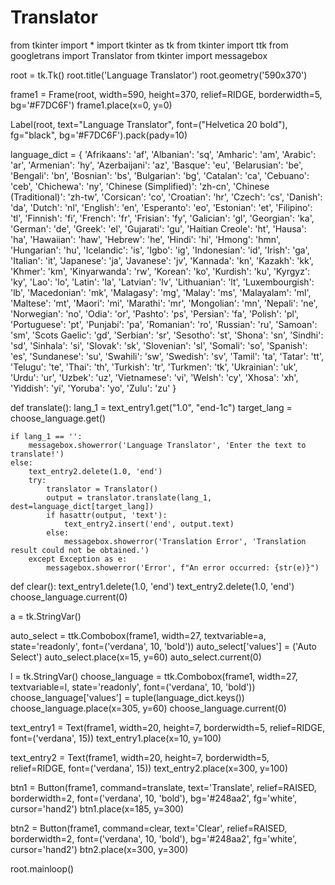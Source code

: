 # Translator

from tkinter import *
import tkinter as tk
from tkinter import ttk
from googletrans import Translator
from tkinter import messagebox

root = tk.Tk()
root.title('Language Translator')
root.geometry('590x370')

frame1 = Frame(root, width=590, height=370, relief=RIDGE, borderwidth=5, bg='#F7DC6F')
frame1.place(x=0, y=0)

Label(root, text="Language Translator", font=("Helvetica 20 bold"), fg="black", bg='#F7DC6F').pack(pady=10)

language_dict = {
    'Afrikaans': 'af', 'Albanian': 'sq', 'Amharic': 'am', 'Arabic': 'ar',
    'Armenian': 'hy', 'Azerbaijani': 'az', 'Basque': 'eu', 'Belarusian': 'be',
    'Bengali': 'bn', 'Bosnian': 'bs', 'Bulgarian': 'bg', 'Catalan': 'ca',
    'Cebuano': 'ceb', 'Chichewa': 'ny', 'Chinese (Simplified)': 'zh-cn',
    'Chinese (Traditional)': 'zh-tw', 'Corsican': 'co', 'Croatian': 'hr',
    'Czech': 'cs', 'Danish': 'da', 'Dutch': 'nl', 'English': 'en', 'Esperanto': 'eo',
    'Estonian': 'et', 'Filipino': 'tl', 'Finnish': 'fi', 'French': 'fr', 'Frisian': 'fy',
    'Galician': 'gl', 'Georgian': 'ka', 'German': 'de', 'Greek': 'el', 'Gujarati': 'gu',
    'Haitian Creole': 'ht', 'Hausa': 'ha', 'Hawaiian': 'haw', 'Hebrew': 'he',
    'Hindi': 'hi', 'Hmong': 'hmn', 'Hungarian': 'hu', 'Icelandic': 'is', 'Igbo': 'ig',
    'Indonesian': 'id', 'Irish': 'ga', 'Italian': 'it', 'Japanese': 'ja', 'Javanese': 'jv',
    'Kannada': 'kn', 'Kazakh': 'kk', 'Khmer': 'km', 'Kinyarwanda': 'rw', 'Korean': 'ko',
    'Kurdish': 'ku', 'Kyrgyz': 'ky', 'Lao': 'lo', 'Latin': 'la', 'Latvian': 'lv',
    'Lithuanian': 'lt', 'Luxembourgish': 'lb', 'Macedonian': 'mk', 'Malagasy': 'mg',
    'Malay': 'ms', 'Malayalam': 'ml', 'Maltese': 'mt', 'Maori': 'mi', 'Marathi': 'mr',
    'Mongolian': 'mn', 'Nepali': 'ne', 'Norwegian': 'no', 'Odia': 'or', 'Pashto': 'ps',
    'Persian': 'fa', 'Polish': 'pl', 'Portuguese': 'pt', 'Punjabi': 'pa', 'Romanian': 'ro',
    'Russian': 'ru', 'Samoan': 'sm', 'Scots Gaelic': 'gd', 'Serbian': 'sr', 'Sesotho': 'st',
    'Shona': 'sn', 'Sindhi': 'sd', 'Sinhala': 'si', 'Slovak': 'sk', 'Slovenian': 'sl',
    'Somali': 'so', 'Spanish': 'es', 'Sundanese': 'su', 'Swahili': 'sw', 'Swedish': 'sv',
    'Tamil': 'ta', 'Tatar': 'tt', 'Telugu': 'te', 'Thai': 'th', 'Turkish': 'tr',
    'Turkmen': 'tk', 'Ukrainian': 'uk', 'Urdu': 'ur', 'Uzbek': 'uz', 'Vietnamese': 'vi',
    'Welsh': 'cy', 'Xhosa': 'xh', 'Yiddish': 'yi', 'Yoruba': 'yo', 'Zulu': 'zu'
}

def translate():
    lang_1 = text_entry1.get("1.0", "end-1c")
    target_lang = choose_language.get()

    if lang_1 == '':
        messagebox.showerror('Language Translator', 'Enter the text to translate!')
    else:
        text_entry2.delete(1.0, 'end')
        try:
            translator = Translator()
            output = translator.translate(lang_1, dest=language_dict[target_lang])
            if hasattr(output, 'text'):
                text_entry2.insert('end', output.text)
            else:
                messagebox.showerror('Translation Error', 'Translation result could not be obtained.')
        except Exception as e:
            messagebox.showerror('Error', f"An error occurred: {str(e)}")

def clear():
    text_entry1.delete(1.0, 'end')
    text_entry2.delete(1.0, 'end')
    choose_language.current(0)

a = tk.StringVar()

auto_select = ttk.Combobox(frame1, width=27, textvariable=a, state='readonly', font=('verdana', 10, 'bold'))
auto_select['values'] = ('Auto Select')
auto_select.place(x=15, y=60)
auto_select.current(0)

l = tk.StringVar()
choose_language = ttk.Combobox(frame1, width=27, textvariable=l, state='readonly', font=('verdana', 10, 'bold'))
choose_language['values'] = tuple(language_dict.keys())
choose_language.place(x=305, y=60)
choose_language.current(0)

text_entry1 = Text(frame1, width=20, height=7, borderwidth=5, relief=RIDGE, font=('verdana', 15))
text_entry1.place(x=10, y=100)

text_entry2 = Text(frame1, width=20, height=7, borderwidth=5, relief=RIDGE, font=('verdana', 15))
text_entry2.place(x=300, y=100)

btn1 = Button(frame1, command=translate, text='Translate', relief=RAISED, borderwidth=2, font=('verdana', 10, 'bold'), bg='#248aa2', fg='white', cursor='hand2')
btn1.place(x=185, y=300)

btn2 = Button(frame1, command=clear, text='Clear', relief=RAISED, borderwidth=2, font=('verdana', 10, 'bold'), bg='#248aa2', fg='white', cursor='hand2')
btn2.place(x=300, y=300)

root.mainloop()
